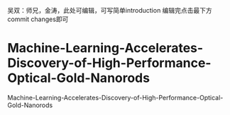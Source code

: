 吴双：师兄，金涛，此处可编辑，可写简单introduction
 编辑完点击最下方commit changes即可
# Machine-Learning-Accelerates-Discovery-of-High-Performance-Optical-Gold-Nanorods
Machine-Learning-Accelerates-Discovery-of-High-Performance-Optical-Gold-Nanorods
